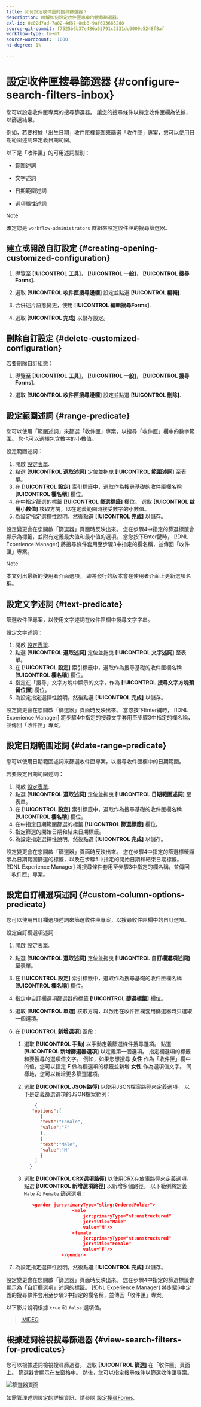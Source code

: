 ```yaml
---
title: 如何設定收件匣的搜尋篩選器？
description: 瞭解如何設定收件匣專案的搜尋篩選器。
exl-id: 0e82d7ad-7a82-4d67-8eb8-9af6936652d8
source-git-commit: f7525b6b37e486a53791c2331dc6000e5248f8af
workflow-type: tm+mt
source-wordcount: '1000'
ht-degree: 1%

---
```


# 設定收件匣搜尋篩選器 {#configure-search-filters-inbox}

您可以設定收件匣專案的搜尋篩選器。 讓您的搜尋條件以特定收件匣欄為依據，以篩選結果。

例如，若要根據「出生日期」收件匣欄範圍來篩選「收件匣」專案，您可以使用日期範圍述詞來定義日期範圍。

以下是「收件匣」的可用述詞型別：

* 範圍述詞

* 文字述詞

* 日期範圍述詞

* 選項屬性述詞

>[!NOTE]
>
>確定您是 `workflow-administrators` 群組來設定收件匣的搜尋篩選器。

## 建立或開啟自訂設定 {#creating-opening-customized-configuration}

1. 導覽至 **[!UICONTROL 工具]**， **[!UICONTROL 一般]**， **[!UICONTROL 搜尋Forms]**.

1. 選取 **[!UICONTROL 收件匣搜尋邊欄]** 設定並點選 **[!UICONTROL 編輯]**.
1. 合併述片語態變更，使用 **[!UICONTROL 編輯搜尋Forms]**.
1. 選取 **[!UICONTROL 完成]** 以儲存設定。

## 刪除自訂設定 {#delete-customized-configuration}

若要刪除自訂組態：

1. 導覽至 **[!UICONTROL 工具]**， **[!UICONTROL 一般]**， **[!UICONTROL 搜尋Forms]**.

1. 選取 **[!UICONTROL 收件匣搜尋邊欄]** 設定並點選 **[!UICONTROL 刪除]**.

## 設定範圍述詞 {#range-predicate}

您可以使用「範圍述詞」來篩選「收件匣」專案，以搜尋「收件匣」欄中的數字範圍。 您也可以選擇包含數字的小數值。

設定範圍述詞：

1. 開啟 [設定表單](#creating-opening-customized-configuration).
1. 點選 **[!UICONTROL 選取述詞]** 定位並拖曳 **[!UICONTROL 範圍述詞]** 至表單。
1. 在 **[!UICONTROL 設定]** 索引標籤中，選取作為搜尋基礎的收件匣欄名稱 **[!UICONTROL 欄名稱]** 欄位。
1. 在中指定篩選的標籤 **[!UICONTROL 篩選標籤]** 欄位。 選取 **[!UICONTROL 啟用小數值]** 核取方塊，以在定義範圍時接受數字的小數值。
1. 為設定指定選擇性說明，然後點選 **[!UICONTROL 完成]** 以儲存。

設定變更會在您開啟「篩選器」頁面時反映出來。 您在步驟4中指定的篩選標籤會顯示為標籤，並附有定義最大值和最小值的選項。 當您按下Enter鍵時， [!DNL Experience Manager] 將搜尋條件套用至步驟3中指定的欄名稱，並傳回「收件匣」專案。

>[!NOTE]
>
>本文列出最新的使用者介面選項。 即將發行的版本會在使用者介面上更新選項名稱。

## 設定文字述詞 {#text-predicate}

篩選收件匣專案，以使用文字述詞在收件匣欄中搜尋文字字串。

設定文字述詞：

1. 開啟 [設定表單](#creating-opening-customized-configuration).
1. 點選 **[!UICONTROL 選取述詞]** 定位並拖曳 **[!UICONTROL 文字述詞]** 至表單。
1. 在 **[!UICONTROL 設定]** 索引標籤中，選取作為搜尋基礎的收件匣欄名稱 **[!UICONTROL 欄名稱]** 欄位。
1. 指定在「搜尋」文字方塊中顯示的文字，作為 **[!UICONTROL 搜尋文字方塊預留位置]** 欄位。
1. 為設定指定選擇性說明，然後點選 **[!UICONTROL 完成]** 以儲存。

設定變更會在您開啟「篩選器」頁面時反映出來。 當您按下Enter鍵時， [!DNL Experience Manager] 將步驟4中指定的搜尋文字套用至步驟3中指定的欄名稱，並傳回「收件匣」專案。

## 設定日期範圍述詞 {#date-range-predicate}

您可以使用日期範圍述詞來篩選收件匣專案，以搜尋收件匣欄中的日期範圍。

若要設定日期範圍述詞：

1. 開啟 [設定表單](#creating-opening-customized-configuration).
1. 點選 **[!UICONTROL 選取述詞]** 定位並拖曳 **[!UICONTROL 日期範圍述詞]** 至表單。
1. 在 **[!UICONTROL 設定]** 索引標籤中，選取作為搜尋基礎的收件匣欄名稱 **[!UICONTROL 欄名稱]** 欄位。
1. 在中指定日期範圍篩選的標籤 **[!UICONTROL 篩選標籤]** 欄位。
1. 指定篩選的開始日期和結束日期標籤。
1. 為設定指定選擇性說明，然後點選 **[!UICONTROL 完成]** 以儲存。

設定變更會在您開啟「篩選器」頁面時反映出來。 您在步驟4中指定的篩選標籤顯示為日期範圍篩選的標籤，以及在步驟5中指定的開始日期和結束日期標籤。 [!DNL Experience Manager] 將搜尋條件套用至步驟3中指定的欄名稱，並傳回「收件匣」專案。

## 設定自訂欄選項述詞 {#custom-column-options-predicate}

您可以使用自訂欄選項述詞來篩選收件匣專案，以搜尋收件匣欄中的自訂選項。

設定自訂欄選項述詞：

1. 開啟 [設定表單](#creating-opening-customized-configuration).
1. 點選 **[!UICONTROL 選取述詞]** 定位並拖曳 **[!UICONTROL 自訂欄選項述詞]** 至表單。
1. 在 **[!UICONTROL 設定]** 索引標籤中，選取作為搜尋基礎的收件匣欄名稱 **[!UICONTROL 欄名稱]** 欄位。
1. 指定中自訂欄選項篩選器的標籤 **[!UICONTROL 篩選標籤]** 欄位。
1. 選取 **[!UICONTROL 單選]** 核取方塊，以啟用在收件匣欄套用篩選器時只選取一個選項。
1. 在 **[!UICONTROL 新增選項]** 區段：
   1. 選取 **[!UICONTROL 手動]** 以手動定義篩選條件搜尋選項。 點選 **[!UICONTROL 新增篩選器選項]** 以定義第一個選項。 指定欄選項的標籤和要搜尋的選項值文字。 例如，如果您想搜尋 **女性** 作為「收件匣」欄中的值，您可以指定 **F** 做為欄選項的標籤並新增 **女性** 作為選項值文字。 同樣地，您可以新增更多篩選選項。
   1. 選取 **[!UICONTROL JSON路徑]** 以使用JSON檔案路徑來定義選項。 以下是定義篩選選項的JSON檔案範例：

      ```JSON
          {
         "options":[
            {
            "text":"Female",
            "value":"F"
            },
            {
            "text":"Male",
            "value":"M"
            }
          ]
        }
      ```

   1. 選取 **[!UICONTROL CRX選項路徑]** 以使用CRX存放庫路徑來定義選項。 點選 **[!UICONTROL 新增選項路徑]** 以新增多個路徑。 以下範例將定義 `Male` 和 `Female` 篩選選項：

      ```JSON
         <gender jcr:primaryType="sling:OrderedFolder">
                        <male
                            jcr:primaryType="nt:unstructured"
                            jcr:title="Male"
                            value="M"/>
                        <female
                            jcr:primaryType="nt:unstructured"
                            jcr:title="Female"
                            value="F"/>
                    </gender>
      ```

1. 為設定指定選擇性說明，然後點選 **[!UICONTROL 完成]** 以儲存。

設定變更會在您開啟「篩選器」頁面時反映出來。 您在步驟4中指定的篩選標籤會顯示為「自訂欄選項」述詞的標籤。 [!DNL Experience Manager] 將步驟6中定義的搜尋條件套用至步驟3中指定的欄名稱，並傳回「收件匣」專案。

以下影片說明根據 `true` 和 `false` 選項值。

>[!VIDEO](https://video.tv.adobe.com/v/335679)

## 根據述詞檢視搜尋篩選器 {#view-search-filters-for-predicates}

您可以根據述詞檢視搜尋篩選器。 選取 **[!UICONTROL 篩選]** 在「收件匣」頁面上。 篩選器會顯示在左窗格中。 然後，您可以指定搜尋條件以篩選收件匣專案。

![篩選器頁面](assets/apply-filters.png)

如需管理述詞設定的詳細資訊，請參閱 [設定搜尋Forms](search-forms.md).
